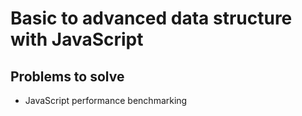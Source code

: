 # Basic to advanced data structure with JavaScript

## Problems to solve

- JavaScript performance benchmarking
